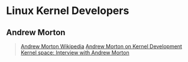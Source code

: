 # Linux Kernel Developers

## Andrew Morton

> [Andrew Morton Wikipedia](https://en.wikipedia.org/wiki/Andrew_Morton_(computer_programmer))
> [Andrew Morton on Kernel Development](https://lwn.net/Articles/285088/)
> [Kernel space: Interview with Andrew Morton](https://www.networkworld.com/article/2280848/software/kernel-space--interview-with-andrew-morton.html)